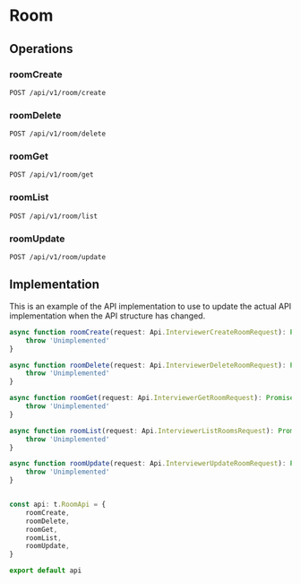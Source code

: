 # Room


## Operations

### roomCreate

```http
POST /api/v1/room/create
```


### roomDelete

```http
POST /api/v1/room/delete
```


### roomGet

```http
POST /api/v1/room/get
```


### roomList

```http
POST /api/v1/room/list
```


### roomUpdate

```http
POST /api/v1/room/update
```


## Implementation

This is an example of the API implementation to use to update the actual API implementation
when the API structure has changed.

```typescript
async function roomCreate(request: Api.InterviewerCreateRoomRequest): Promise<t.RoomCreateResponse> {
	throw 'Unimplemented'
}

async function roomDelete(request: Api.InterviewerDeleteRoomRequest): Promise<t.RoomDeleteResponse> {
	throw 'Unimplemented'
}

async function roomGet(request: Api.InterviewerGetRoomRequest): Promise<t.RoomGetResponse> {
	throw 'Unimplemented'
}

async function roomList(request: Api.InterviewerListRoomsRequest): Promise<t.RoomListResponse> {
	throw 'Unimplemented'
}

async function roomUpdate(request: Api.InterviewerUpdateRoomRequest): Promise<t.RoomUpdateResponse> {
	throw 'Unimplemented'
}


const api: t.RoomApi = {
	roomCreate,
	roomDelete,
	roomGet,
	roomList,
	roomUpdate,
}

export default api
```
